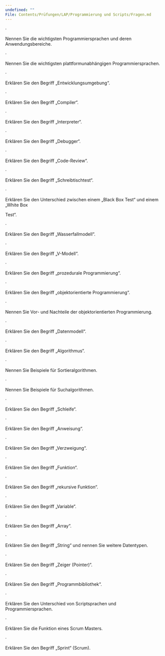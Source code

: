 ```yaml
---
undefined: ""
File: Contents/Prüfungen/LAP/Programmierung und Scripts/Fragen.md
---
```



·

Nennen Sie die wichtigsten Programmiersprachen und deren Anwendungsbereiche.

·

Nennen Sie die wichtigsten plattformunabhängigen Programmiersprachen.

·

Erklären Sie den Begriff „Entwicklungsumgebung“.

·

Erklären Sie den Begriff „Compiler“.

·

Erklären Sie den Begriff „Interpreter“.

·

Erklären Sie den Begriff „Debugger“.

·

Erklären Sie den Begriff „Code-Review“.

·

Erklären Sie den Begriff „Schreibtischtest“.

·

Erklären Sie den Unterschied zwischen einem „Black Box Test“ und einem „White Box

Test“.

·

Erklären Sie den Begriff „Wasserfallmodell“.

·

Erklären Sie den Begriff „V-Modell“.

·

Erklären Sie den Begriff „prozedurale Programmierung“.

·

Erklären Sie den Begriff „objektorientierte Programmierung“.

·

Nennen Sie Vor- und Nachteile der objektorientierten Programmierung.

·

Erklären Sie den Begriff „Datenmodell“.

·

Erklären Sie den Begriff „Algorithmus“.

·

Nennen Sie Beispiele für Sortieralgorithmen.

·

Nennen Sie Beispiele für Suchalgorithmen.

·

Erklären Sie den Begriff „Schleife“.

·

Erklären Sie den Begriff „Anweisung“.

·

Erklären Sie den Begriff „Verzweigung“.

·

Erklären Sie den Begriff „Funktion“.

·

Erklären Sie den Begriff „rekursive Funktion“.

·

Erklären Sie den Begriff „Variable“.

·

Erklären Sie den Begriff „Array“.

·

Erklären Sie den Begriff „String“ und nennen Sie weitere Datentypen.

·

Erklären Sie den Begriff „Zeiger (Pointer)“.

·

Erklären Sie den Begriff „Programmbibliothek“.

·

Erklären Sie den Unterschied von Scriptsprachen und Programmiersprachen.

·

Erklären Sie die Funktion eines Scrum Masters.

·

Erklären Sie den Begriff „Sprint“ (Scrum).
